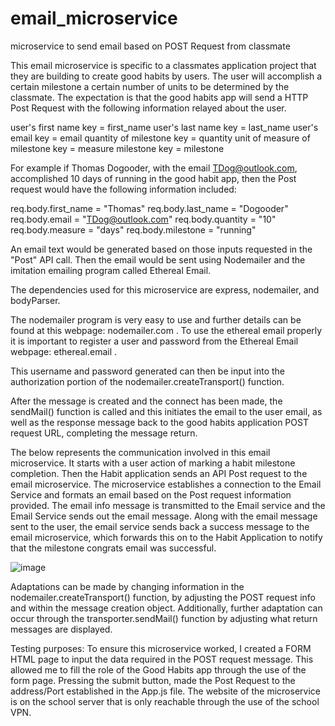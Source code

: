 # email_microservice
microservice to send email based on POST Request from classmate

This email microservice is specific to a classmates application project that they are building to create good habits by users. The user will accomplish a certain milestone a certain number of units to be determined by the classmate. The expectation is that the good habits app will send a HTTP Post Request with the following information relayed about the user.

  user's first name key = first_name
  user's last name key = last_name
  user's email key = email
  quantity of milestone key = quantity
  unit of measure of milestone key = measure
  milestone key = milestone

For example if Thomas Dogooder, with the email TDog@outlook.com, accomplished 10 days of running in the good habit app, then the Post request would have the following information included:

  req.body.first_name = "Thomas"
  req.body.last_name = "Dogooder"
  req.body.email = "TDog@outlook.com"
  req.body.quantity = "10"
  req.body.measure = "days"
  req.body.milestone = "running"

An email text would be generated based on those inputs requested in the "Post" API call. Then the email would be sent using Nodemailer and the imitation emailing program called Ethereal Email. 

The dependencies used for this microservice are express, nodemailer, and bodyParser.

The nodemailer program is very easy to use and further details can be found at this webpage: nodemailer.com . To use the ethereal email properly it is important to register a user and password from the Ethereal Email webpage: ethereal.email .

  This username and password generated can then be input into the authorization portion of the nodemailer.createTransport() function. 

After the message is created and the connect has been made, the sendMail() function is called and this initiates the email to the user email, as well as the response message back to the good habits application POST request URL, completing the message return.

The below represents the communication involved in this email microservice. It starts with a user action of marking a habit milestone completion. Then the Habit application sends an API Post request to the email microservice. The microservice establishes a connection to the Email Service and formats an email based on the Post request information provided. The email info message is transmitted to the Email service and the Email Service sends out the email message. Along with the email message sent to the user, the email service sends back a success message to the email microservice, which forwards this on to the Habit Application to notify that the milestone congrats email was successful.

  ![image](https://github.com/nich-OSU/email_microservice/assets/122307669/2d85a7c6-9d13-439f-b90e-ef9e59979f10)

Adaptations can be made by changing information in the nodemailer.createTransport() function, by adjusting the POST request info and within the message creation object. Additionally, further adaptation can occur through the transporter.sendMail() function by adjusting what return messages are displayed.

Testing purposes:
To ensure this microservice worked, I created a FORM HTML page to input the data required in the POST request message. This allowed me to fill the role of the Good Habits app through the use of the form page. Pressing the submit button, made the Post Request to the address/Port established in the App.js file. 
The website of the microservice is on the school server that is only reachable through the use of the school VPN. 
